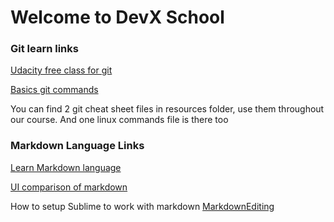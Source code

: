 # Welcome to DevX School


### Git learn links

[Udacity free class for git](https://classroom.udacity.com/courses/ud123)

[Basics git commands](http://rogerdudler.github.io/git-guide/)

You can find 2 git cheat sheet files in resources folder, use them throughout our course.
And one linux commands file is there too


### Markdown Language Links

[Learn Markdown language](https://guides.github.com/features/mastering-markdown/)


[UI comparison of markdown](https://dillinger.io/)


How to setup Sublime to work with markdown
[MarkdownEditing](https://github.com/SublimeText-Markdown/MarkdownEditing)